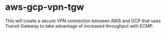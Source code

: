 # aws-gcp-vpn-tgw

This will create a secure VPN connection between AWS and GCP that uses Transit Gateway to take advantage of increased throughput with ECMP.
